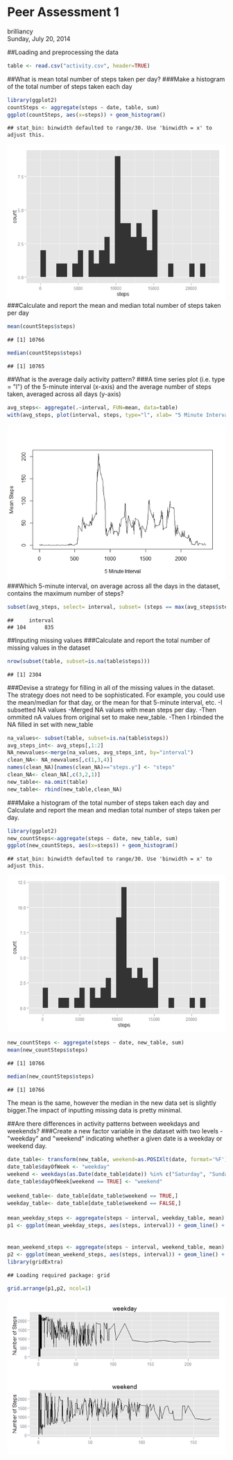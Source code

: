 # Peer Assessment 1
brilliancy  
Sunday, July 20, 2014  

##Loading and preprocessing the data

```r
table <- read.csv("activity.csv", header=TRUE)
```
##What is mean total number of steps taken per day?
###Make a histogram of the total number of steps taken each day

```r
library(ggplot2)
countSteps <- aggregate(steps ~ date, table, sum)  
ggplot(countSteps, aes(x=steps)) + geom_histogram()
```

```
## stat_bin: binwidth defaulted to range/30. Use 'binwidth = x' to adjust this.
```

![plot of chunk unnamed-chunk-2](./PA1_template_files/figure-html/unnamed-chunk-2.png) 
###Calculate and report the mean and median total number of steps taken per day

```r
mean(countSteps$steps)
```

```
## [1] 10766
```

```r
median(countSteps$steps)
```

```
## [1] 10765
```
##What is the average daily activity pattern?
###A time series plot (i.e. type = "l") of the 5-minute interval (x-axis) and the average number of steps taken, averaged across all days (y-axis)

```r
avg_steps<- aggregate(.~interval, FUN=mean, data=table)
with(avg_steps, plot(interval, steps, type="l", xlab= "5 Minute Interval", ylab="Mean Steps"))
```

![plot of chunk unnamed-chunk-4](./PA1_template_files/figure-html/unnamed-chunk-4.png) 
###Which 5-minute interval, on average across all the days in the dataset, contains the maximum number of steps?

```r
subset(avg_steps, select= interval, subset= (steps == max(avg_steps$steps)) )
```

```
##     interval
## 104      835
```

##Inputing missing values
###Calculate and report the total number of missing values in the dataset 

```r
nrow(subset(table, subset=is.na(table$steps)))
```

```
## [1] 2304
```
###Devise a strategy for filling in all of the missing values in the dataset. The strategy does not need to be sophisticated. For example, you could use the mean/median for that day, or the mean for that 5-minute interval, etc.
-I subsetted NA values
-Merged NA values with mean steps per day.
-Then ommited nA values from original set to make new_table. 
-Then I rbinded the NA filled in set with new_table

```r
na_values<- subset(table, subset=is.na(table$steps))
avg_steps_int<- avg_steps[,1:2]
NA_newvalues<-merge(na_values, avg_steps_int, by="interval")
clean_NA<- NA_newvalues[,c(1,3,4)]
names(clean_NA)[names(clean_NA)=="steps.y"] <- "steps"
clean_NA<- clean_NA[,c(3,2,1)]
new_table<- na.omit(table)
new_table<- rbind(new_table,clean_NA)
```
###Make a histogram of the total number of steps taken each day and Calculate and report the mean and median total number of steps taken per day.

```r
library(ggplot2)
new_countSteps<-aggregate(steps ~ date, new_table, sum)  
ggplot(new_countSteps, aes(x=steps)) + geom_histogram()
```

```
## stat_bin: binwidth defaulted to range/30. Use 'binwidth = x' to adjust this.
```

![plot of chunk unnamed-chunk-8](./PA1_template_files/figure-html/unnamed-chunk-8.png) 

```r
new_countSteps <- aggregate(steps ~ date, new_table, sum)  
mean(new_countSteps$steps)
```

```
## [1] 10766
```

```r
median(new_countSteps$steps)
```

```
## [1] 10766
```
The mean is the same, however the median in the new data set is slightly bigger.The impact of inputting missing data is pretty minimal. 

##Are there differences in activity patterns between weekdays and weekends?
###Create a new factor variable in the dataset with two levels - "weekday" and "weekend" indicating whether a given date is a weekday or weekend day.

```r
date_table<- transform(new_table, weekend=as.POSIXlt(date, format='%F')$wday %in% c(0, 6))
date_table$dayOfWeek <- "weekday"
weekend <- weekdays(as.Date(date_table$date)) %in% c("Saturday", "Sunday")
date_table$dayOfWeek[weekend == TRUE] <- "weekend"

weekend_table<- date_table[date_table$weekend == TRUE,]
weekday_table<- date_table[date_table$weekend == FALSE,]

mean_weekday_steps <- aggregate(steps ~ interval, weekday_table, mean)
p1 <- ggplot(mean_weekday_steps, aes(steps, interval)) + geom_line() + ggtitle("weekday") +xlab("") + ylab("Number of Steps")


mean_weekend_steps <- aggregate(steps ~ interval, weekend_table, mean)
p2 <- ggplot(mean_weekend_steps, aes(steps, interval)) + geom_line() + ggtitle("weekend") + xlab("") + ylab("Number of Steps")
library(gridExtra)
```

```
## Loading required package: grid
```

```r
grid.arrange(p1,p2, ncol=1)
```

![plot of chunk unnamed-chunk-9](./PA1_template_files/figure-html/unnamed-chunk-9.png) 


